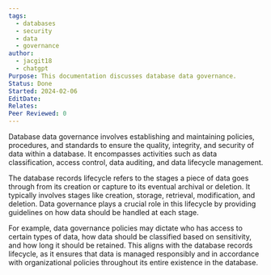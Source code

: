```yaml
---
tags:
  - databases
  - security
  - data
  - governance
author:
  - jacgit18
  - chatgpt
Purpose: This documentation discusses database data governance.
Status: Done
Started: 2024-02-06
EditDate: 
Relates: 
Peer Reviewed: 0
---
```

Database data governance involves establishing and maintaining policies, procedures, and standards to ensure the quality, integrity, and security of data within a database. It encompasses activities such as data classification, access control, data auditing, and data lifecycle management.

The database records lifecycle refers to the stages a piece of data goes through from its creation or capture to its eventual archival or deletion. It typically involves stages like creation, storage, retrieval, modification, and deletion. Data governance plays a crucial role in this lifecycle by providing guidelines on how data should be handled at each stage.

For example, data governance policies may dictate who has access to certain types of data, how data should be classified based on sensitivity, and how long it should be retained. This aligns with the database records lifecycle, as it ensures that data is managed responsibly and in accordance with organizational policies throughout its entire existence in the database.